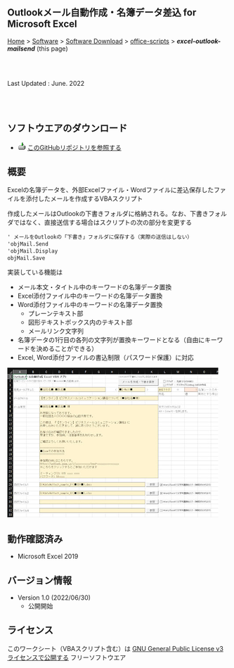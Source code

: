 ## Outlookメール自動作成・名簿データ差込 for Microsoft Excel<!-- omit in toc -->

[Home](https://oasis3855.github.io/webpage/) > [Software](https://oasis3855.github.io/webpage/software/index.html) > [Software Download](https://oasis3855.github.io/webpage/software/software-download.html) > [office-scripts](../README.md) > ***excel-outlook-mailsend*** (this page)

<br />
<br />

Last Updated : June. 2022

<br />
<br />

## ソフトウエアのダウンロード

- ![download icon](../readme_pics/soft-ico-download-darkmode.gif)   [このGitHubリポジトリを参照する](../excel-outlook-mailsend/download/) 

## 概要

Excelの名簿データを、外部Excelファイル・Wordファイルに差込保存したファイルを添付したメールを作成するVBAスクリプト

作成したメールはOutlookの下書きフォルダに格納される。なお、下書きフォルダではなく、直接送信する場合はスクリプトの次の部分を変更する

```Basic
' メールをOutlookの「下書き」フォルダに保存する（実際の送信はしない）
'objMail.Send
'objMail.Display
objMail.Save
```

実装している機能は

- メール本文・タイトル中のキーワードの名簿データ置換
- Excel添付ファイル中のキーワードの名簿データ置換
- Word添付ファイル中のキーワードの名簿データ置換
  - プレーンテキスト部
  - 図形テキストボックス内のテキスト部
  - メールリンク文字列
- 名簿データの1行目の各列の文字列が置換キーワードとなる（自由にキーワードを決めることができる）
- Excel, Word添付ファイルの書込制限（パスワード保護）に対応

![Excelワークシートの画面](readme_pics/outlook-mailsend-scrn.jpg)

## 動作確認済み

- Microsoft Excel 2019

## バージョン情報

- Version 1.0 (2022/06/30)
  - 公開開始 

## ライセンス

このワークシート（VBAスクリプト含む）は [GNU General Public License v3ライセンスで公開する](https://www.gnu.org/licenses/gpl-3.0.html) フリーソフトウエア
